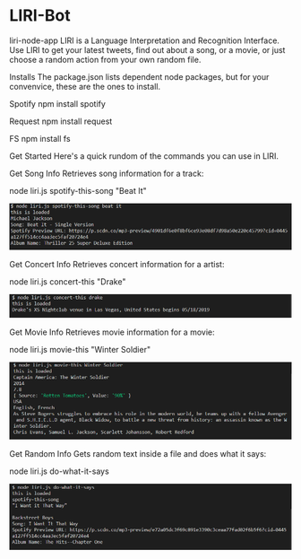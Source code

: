 # LIRI-Bot
liri-node-app
LIRI is a Language Interpretation and Recognition Interface. Use LIRI to get your latest tweets, find out about a song, or a movie, or just choose a random action from your own random file.

Installs
The package.json lists dependent node packages, but for your convenvice, these are the ones to install.

Spotify
npm install spotify

Request
npm install request

FS
npm install fs

Get Started
Here's a quick rundom of the commands you can use in LIRI.

Get Song Info
Retrieves song information for a track:

node liri.js spotify-this-song "Beat It"

![](/images/spotify.png)

Get Concert Info
Retrieves concert information for a artist:

node liri.js concert-this "Drake"

![](images/concert.png)

Get Movie Info
Retrieves movie information for a movie:

node liri.js movie-this "Winter Soldier"

![](images/movie.png)

Get Random Info
Gets random text inside a file and does what it says:

node liri.js do-what-it-says

![](images/do.png)
